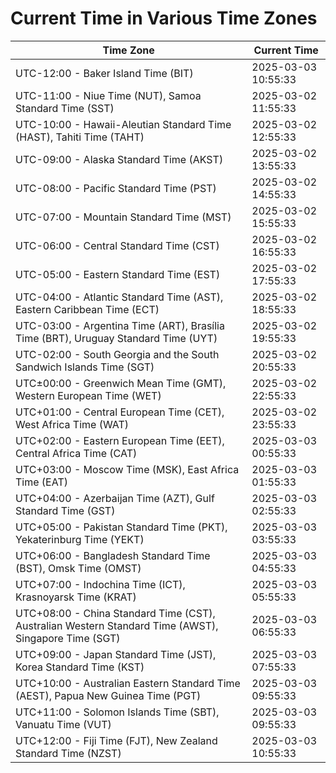 # Current Time in Various Time Zones

| Time Zone | Current Time |
|-----------|--------------|
| UTC-12:00 - Baker Island Time (BIT) | 2025-03-03 10:55:33 |
| UTC-11:00 - Niue Time (NUT), Samoa Standard Time (SST) | 2025-03-02 11:55:33 |
| UTC-10:00 - Hawaii-Aleutian Standard Time (HAST), Tahiti Time (TAHT) | 2025-03-02 12:55:33 |
| UTC-09:00 - Alaska Standard Time (AKST) | 2025-03-02 13:55:33 |
| UTC-08:00 - Pacific Standard Time (PST) | 2025-03-02 14:55:33 |
| UTC-07:00 - Mountain Standard Time (MST) | 2025-03-02 15:55:33 |
| UTC-06:00 - Central Standard Time (CST) | 2025-03-02 16:55:33 |
| UTC-05:00 - Eastern Standard Time (EST) | 2025-03-02 17:55:33 |
| UTC-04:00 - Atlantic Standard Time (AST), Eastern Caribbean Time (ECT) | 2025-03-02 18:55:33 |
| UTC-03:00 - Argentina Time (ART), Brasília Time (BRT), Uruguay Standard Time (UYT) | 2025-03-02 19:55:33 |
| UTC-02:00 - South Georgia and the South Sandwich Islands Time (SGT) | 2025-03-02 20:55:33 |
| UTC±00:00 - Greenwich Mean Time (GMT), Western European Time (WET) | 2025-03-02 22:55:33 |
| UTC+01:00 - Central European Time (CET), West Africa Time (WAT) | 2025-03-02 23:55:33 |
| UTC+02:00 - Eastern European Time (EET), Central Africa Time (CAT) | 2025-03-03 00:55:33 |
| UTC+03:00 - Moscow Time (MSK), East Africa Time (EAT) | 2025-03-03 01:55:33 |
| UTC+04:00 - Azerbaijan Time (AZT), Gulf Standard Time (GST) | 2025-03-03 02:55:33 |
| UTC+05:00 - Pakistan Standard Time (PKT), Yekaterinburg Time (YEKT) | 2025-03-03 03:55:33 |
| UTC+06:00 - Bangladesh Standard Time (BST), Omsk Time (OMST) | 2025-03-03 04:55:33 |
| UTC+07:00 - Indochina Time (ICT), Krasnoyarsk Time (KRAT) | 2025-03-03 05:55:33 |
| UTC+08:00 - China Standard Time (CST), Australian Western Standard Time (AWST), Singapore Time (SGT) | 2025-03-03 06:55:33 |
| UTC+09:00 - Japan Standard Time (JST), Korea Standard Time (KST) | 2025-03-03 07:55:33 |
| UTC+10:00 - Australian Eastern Standard Time (AEST), Papua New Guinea Time (PGT) | 2025-03-03 09:55:33 |
| UTC+11:00 - Solomon Islands Time (SBT), Vanuatu Time (VUT) | 2025-03-03 09:55:33 |
| UTC+12:00 - Fiji Time (FJT), New Zealand Standard Time (NZST) | 2025-03-03 10:55:33 |
